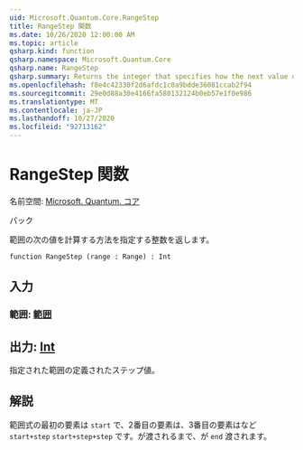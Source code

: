 ```yaml
---
uid: Microsoft.Quantum.Core.RangeStep
title: RangeStep 関数
ms.date: 10/26/2020 12:00:00 AM
ms.topic: article
qsharp.kind: function
qsharp.namespace: Microsoft.Quantum.Core
qsharp.name: RangeStep
qsharp.summary: Returns the integer that specifies how the next value of a range is calculated.
ms.openlocfilehash: f8e4c42330f2d6afdc1c0a9bdde36081ccab2f94
ms.sourcegitcommit: 29e0d88a30e4166fa580132124b0eb57e1f0e986
ms.translationtype: MT
ms.contentlocale: ja-JP
ms.lasthandoff: 10/27/2020
ms.locfileid: "92713162"
---
```

# <a name="rangestep-function"></a>RangeStep 関数

名前空間: [Microsoft. Quantum. コア](xref:Microsoft.Quantum.Core)

パック [](https://nuget.org/packages/)


範囲の次の値を計算する方法を指定する整数を返します。

```qsharp
function RangeStep (range : Range) : Int
```


## <a name="input"></a>入力

### <a name="range--range"></a>範囲: [範囲](xref:microsoft.quantum.lang-ref.range)





## <a name="output--int"></a>出力: [Int](xref:microsoft.quantum.lang-ref.int)

指定された範囲の定義されたステップ値。

## <a name="remarks"></a>解説

範囲式の最初の要素は `start` で、2番目の要素は、3番目の要素はなど `start+step` `start+step+step` です。が渡されるまで、が `end` 渡されます。